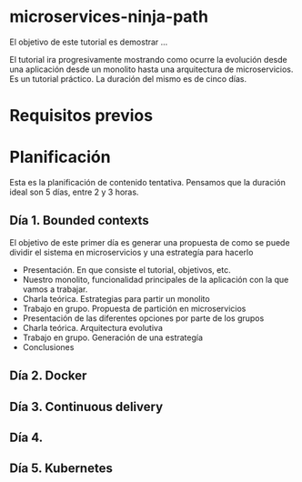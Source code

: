 # microservices-ninja-path

El objetivo de este tutorial es demostrar ...

El tutorial ira progresivamente mostrando como ocurre la evolución desde una aplicación desde un monolito hasta una arquitectura de microservicios. Es un tutorial práctico. La duración del mismo es de cinco días.

# Requisitos previos




# Planificación

Esta es la planificación de contenido tentativa. Pensamos que la duración ideal son 5 días, entre 2 y 3 horas.

## Día 1. Bounded contexts

El objetivo de este primer día es generar una propuesta de como se puede dividir el sistema en microservicios y una estrategía para hacerlo

*  Presentación. En que consiste el tutorial, objetivos, etc.
*  Nuestro monolito, funcionalidad principales de la aplicación con la que vamos a trabajar.
*  Charla teórica. Estrategias para partir un monolito
*  Trabajo en grupo. Propuesta de partición en microservicios
*  Presentación de las diferentes opciones por parte de los grupos
*  Charla teórica. Arquitectura evolutiva
*  Trabajo en grupo. Generación de una estrategía
*  Conclusiones

## Día 2. Docker


## Día 3. Continuous delivery


## Día 4. 


## Día 5. Kubernetes
